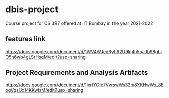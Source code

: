 # dbis-project
Course project for CS 387 offered at IIT Bombay in the year 2021-2022

## features link
https://docs.google.com/document/d/1WV4WJed6yh92U9kj4h5oJJb98gbiO5h6wb4gLSrHsqM/edit?usp=sharing

## Project Requirements and Analysis Artifacts
https://docs.google.com/document/d/1jxrtYCfx7VwswWs32m8XKHwWx_8EogVqsUx14KKwlsM/edit?usp=sharing
